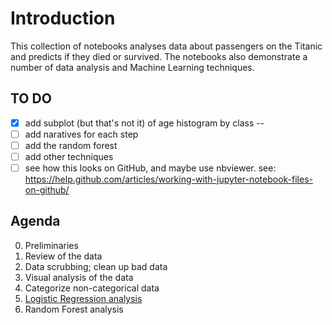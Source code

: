 # Introduction

This collection of notebooks analyses data about passengers on the Titanic and predicts if they died or survived. The notebooks also demonstrate a number of data analysis and Machine Learning techniques.
## TO DO
- [x] add subplot (but that's not it) of age histogram by class --
- [ ] add naratives for each step
- [ ] add the random forest
- [ ] add other techniques
- [ ] see how this looks on GitHub, and maybe use nbviewer. see: https://help.github.com/articles/working-with-jupyter-notebook-files-on-github/

## Agenda
0. Preliminaries
1. Review of the data
1. Data scrubbing; clean up bad data
1. Visual analysis of the data
1. Categorize non-categorical data
1. [Logistic Regression analysis](titanic-2.ipynb)
1. Random Forest analysis
